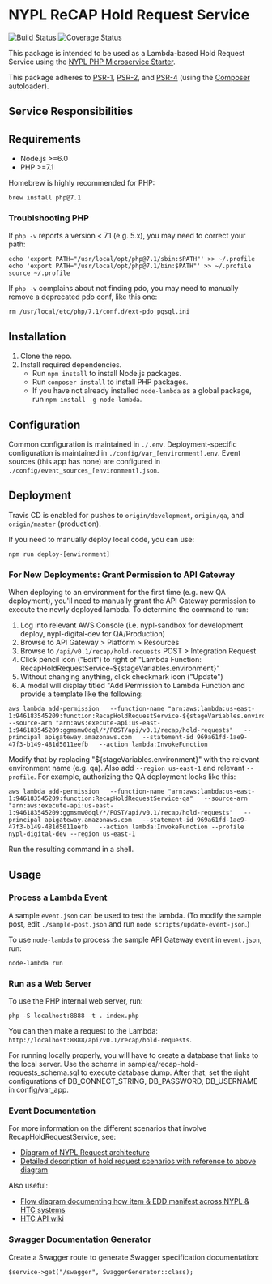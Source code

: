 # NYPL ReCAP Hold Request Service

[![Build Status](https://travis-ci.org/NYPL/recap-hold-request-service.svg?branch=master)](https://travis-ci.org/NYPL/recap-hold-request-service)
[![Coverage Status](https://coveralls.io/repos/github/NYPL/recap-hold-request-service/badge.svg?branch=master)](https://coveralls.io/github/NYPL/recap-hold-request-service?branch=master)

This package is intended to be used as a Lambda-based Hold Request Service using the [NYPL PHP Microservice Starter](https://github.com/NYPL/php-microservice-starter).

This package adheres to [PSR-1](http://www.php-fig.org/psr/psr-1/), [PSR-2](http://www.php-fig.org/psr/psr-2/), and [PSR-4](http://www.php-fig.org/psr/psr-4/) (using the [Composer](https://getcomposer.org/) autoloader).

## Service Responsibilities

## Requirements

* Node.js >=6.0
* PHP >=7.1

Homebrew is highly recommended for PHP:

```
brew install php@7.1
```

### Troublshooting PHP

If `php -v` reports a version < 7.1 (e.g. 5.x), you may need to correct your path:

```
echo 'export PATH="/usr/local/opt/php@7.1/sbin:$PATH"' >> ~/.profile
echo 'export PATH="/usr/local/opt/php@7.1/bin:$PATH"' >> ~/.profile
source ~/.profile
```

If `php -v` complains about not finding pdo, you may need to manually remove a deprecated pdo conf, like this one:

`rm /usr/local/etc/php/7.1/conf.d/ext-pdo_pgsql.ini`

## Installation

1. Clone the repo.
2. Install required dependencies.
   * Run `npm install` to install Node.js packages.
   * Run `composer install` to install PHP packages.
   * If you have not already installed `node-lambda` as a global package, run `npm install -g node-lambda`.

## Configuration

Common configuration is maintained in `./.env`. Deployment-specific configuration is maintained in `./config/var_[environment].env`. Event sources (this app has none) are configured in `./config/event_sources_[environment].json`.

## Deployment

Travis CD is enabled for pushes to `origin/development`, `origin/qa`, and `origin/master` (production).

If you need to manually deploy local code, you can use:

```
npm run deploy-[environment]
```

### For New Deployments: Grant Permission to API Gateway

When deploying to an environment for the first time (e.g. new QA deployment), you'll need to manually grant the API Gateway permission to execute the newly deployed lambda. To determine the command to run:

1. Log into relevant AWS Console (i.e. nypl-sandbox for development deploy, nypl-digital-dev for QA/Production)
1. Browse to API Gateway > Platform > Resources
1. Browse to `/api/v0.1/recap/hold-requests` POST > Integration Request
1. Click pencil icon ("Edit") to right of "Lambda Function: RecapHoldRequestService-${stageVariables.environment}"
1. Without changing anything, click checkmark icon ("Update")
1. A modal will display titled "Add Permission to Lambda Function and provide a template like the following:

```
aws lambda add-permission   --function-name "arn:aws:lambda:us-east-1:946183545209:function:RecapHoldRequestService-${stageVariables.environment}"   --source-arn "arn:aws:execute-api:us-east-1:946183545209:ggmsmw0dql/*/POST/api/v0.1/recap/hold-requests"   --principal apigateway.amazonaws.com   --statement-id 969a61fd-1ae9-47f3-b149-481d5011eefb   --action lambda:InvokeFunction
```

Modify that by replacing "${stageVariables.environment}" with the relevant environment name (e.g. qa). Also add `--region us-east-1` and relevant `--profile`. For example, authorizing the QA deployment looks like this:

```
aws lambda add-permission   --function-name "arn:aws:lambda:us-east-1:946183545209:function:RecapHoldRequestService-qa"   --source-arn "arn:aws:execute-api:us-east-1:946183545209:ggmsmw0dql/*/POST/api/v0.1/recap/hold-requests"   --principal apigateway.amazonaws.com   --statement-id 969a61fd-1ae9-47f3-b149-481d5011eefb   --action lambda:InvokeFunction --profile nypl-digital-dev --region us-east-1
```

Run the resulting command in a shell.

## Usage

### Process a Lambda Event

A sample `event.json` can be used to test the lambda. (To modify the sample post, edit `./sample-post.json` and run `node scripts/update-event-json`.)

To use `node-lambda` to process the sample API Gateway event in `event.json`, run:

~~~~
node-lambda run
~~~~

### Run as a Web Server

To use the PHP internal web server, run:

~~~~
php -S localhost:8888 -t . index.php
~~~~

You can then make a request to the Lambda: `http://localhost:8888/api/v0.1/recap/hold-requests`.

For running locally properly, you will have to create a database that links to the local server. Use the schema in samples/recap-hold-requests_schema.sql to execute database dump. After that, set the right configurations of DB_CONNECT_STRING, DB_PASSWORD, DB_USERNAME in config/var_app.

### Event Documentation

For more information on the different scenarios that involve RecapHoldRequestService, see:

* [Diagram of NYPL Request architecture](https://docs.google.com/presentation/d/1Tmb53yOUett1TLclwkUWa-14EOG9dujAyMdLzXOdOVc/edit#slide=id.g330b256cdf_0_0)
 * [Detailed description of hold request scenarios with reference to above diagram](https://docs.google.com/document/d/1AMqdUlKn5gV6o98JXfD2SjbIUZm04aGKXtupnmvJUN8/edit#heading=h.br4pvk4ymn9s)

 Also useful:

 * [Flow diagram documenting how item & EDD manifest across NYPL & HTC systems](https://docs.google.com/presentation/d/1G9wCyRswefgu4IvN6pn8ntuSVxJ6eEwYDzsdexTfHS8/edit#slide=id.g2a59ba2c93_0_439)
 * [HTC API wiki](https://htcrecap.atlassian.net/wiki/spaces/RTG/pages/25438542/Request+Item)

### Swagger Documentation Generator

Create a Swagger route to generate Swagger specification documentation:

~~~~
$service->get("/swagger", SwaggerGenerator::class);
~~~~
